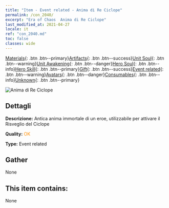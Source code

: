 ```yaml
---
title: "Item - Event related - Anima di Re Ciclope"
permalink: /con_2040/
excerpt: "Era of Chaos  Anima di Re Ciclope"
last_modified_at: 2021-04-27
locale: it
ref: "con_2040.md"
toc: false
classes: wide
---
```

 [Materials](/ItemsIT/){: .btn .btn--primary}[Artifacts](/ItemsIT/Artifacts/){: .btn .btn--success}[Unit Soul](/ItemsIT/UnitSoul/){: .btn .btn--warning}[Unit Awakening](/ItemsIT/UnitAwakening/){: .btn .btn--danger}[Hero Soul](/ItemsIT/HeroSoul/){: .btn .btn--info}[Hero Skill](/ItemsIT/HeroSkill/){: .btn .btn--primary}[Gift](/ItemsIT/Gift/){: .btn .btn--success}[Event related](/ItemsIT/Events/){: .btn .btn--warning}[Avatars](/ItemsIT/Avatars/){: .btn .btn--danger}[Consumables](/ItemsIT/Consumables/){: .btn .btn--info}[Unknown](/ItemsIT/Unknown/){: .btn .btn--primary}

 ![Anima di Re Ciclope](/images/t/juexing_406.jpg)

## Dettagli
 **Descrizione:** Antica anima immortale di un eroe, utilizzabile per attivare il Risveglio del Ciclope

 **Quality:** <span style="color: #FF8C00">OK</span>

 **Type:** Event related

## Gather

  None

## This item contains:

  None

